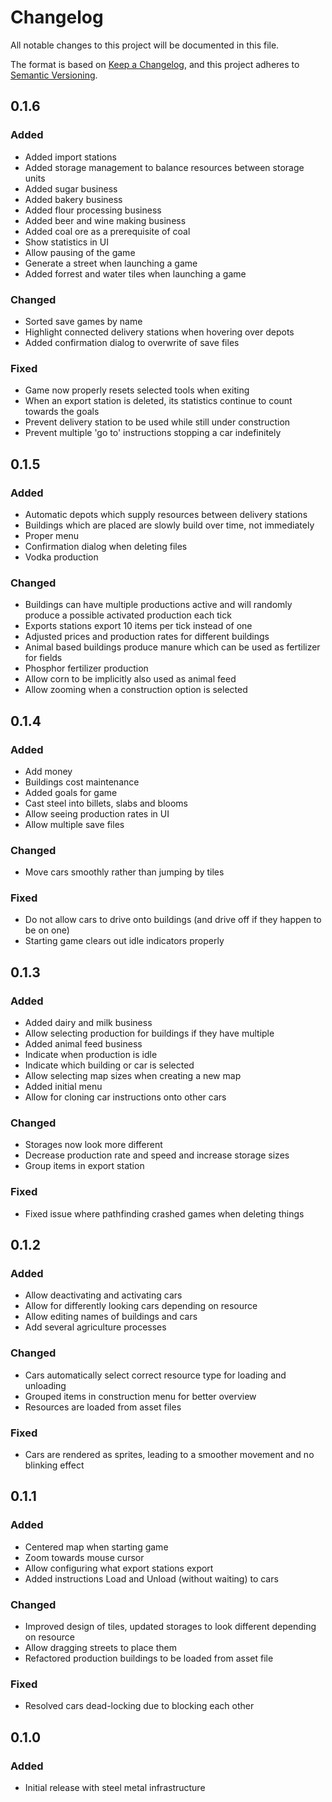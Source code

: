# Changelog

All notable changes to this project will be documented in this file.

The format is based on [Keep a Changelog](https://keepachangelog.com/en/1.0.0/), and this project adheres to [Semantic Versioning](https://semver.org/spec/v2.0.0.html).

## 0.1.6

### Added

- Added import stations
- Added storage management to balance resources between storage units
- Added sugar business
- Added bakery business
- Added flour processing business
- Added beer and wine making business
- Added coal ore as a prerequisite of coal
- Show statistics in UI
- Allow pausing of the game
- Generate a street when launching a game
- Added forrest and water tiles when launching a game

### Changed

- Sorted save games by name
- Highlight connected delivery stations when hovering over depots
- Added confirmation dialog to overwrite of save files

### Fixed

- Game now properly resets selected tools when exiting
- When an export station is deleted, its statistics continue to count towards the goals
- Prevent delivery station to be used while still under construction
- Prevent multiple 'go to' instructions stopping a car indefinitely

## 0.1.5

### Added

- Automatic depots which supply resources between delivery stations
- Buildings which are placed are slowly build over time, not immediately
- Proper menu
- Confirmation dialog when deleting files
- Vodka production

### Changed

- Buildings can have multiple productions active and will randomly produce a possible activated production each tick
- Exports stations export 10 items per tick instead of one
- Adjusted prices and production rates for different buildings
- Animal based buildings produce manure which can be used as fertilizer for fields
- Phosphor fertilizer production
- Allow corn to be implicitly also used as animal feed
- Allow zooming when a construction option is selected

## 0.1.4

### Added

- Add money
- Buildings cost maintenance
- Added goals for game
- Cast steel into billets, slabs and blooms
- Allow seeing production rates in UI
- Allow multiple save files

### Changed

- Move cars smoothly rather than jumping by tiles

### Fixed

- Do not allow cars to drive onto buildings (and drive off if they happen to be on one)
- Starting game clears out idle indicators properly

## 0.1.3

### Added

- Added dairy and milk business
- Allow selecting production for buildings if they have multiple
- Added animal feed business
- Indicate when production is idle
- Indicate which building or car is selected
- Allow selecting map sizes when creating a new map
- Added initial menu
- Allow for cloning car instructions onto other cars

### Changed

- Storages now look more different
- Decrease production rate and speed and increase storage sizes
- Group items in export station

### Fixed

- Fixed issue where pathfinding crashed games when deleting things

## 0.1.2

### Added

- Allow deactivating and activating cars
- Allow for differently looking cars depending on resource
- Allow editing names of buildings and cars
- Add several agriculture processes

### Changed

- Cars automatically select correct resource type for loading and unloading
- Grouped items in construction menu for better overview
- Resources are loaded from asset files

### Fixed

- Cars are rendered as sprites, leading to a smoother movement and no blinking effect

## 0.1.1

### Added

- Centered map when starting game
- Zoom towards mouse cursor
- Allow configuring what export stations export
- Added instructions Load and Unload (without waiting) to cars

### Changed

- Improved design of tiles, updated storages to look different depending on resource
- Allow dragging streets to place them
- Refactored production buildings to be loaded from asset file

### Fixed

- Resolved cars dead-locking due to blocking each other

## 0.1.0

### Added

- Initial release with steel metal infrastructure
